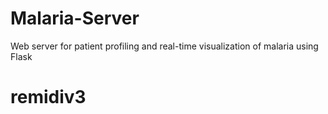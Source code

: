Malaria-Server
==============

Web server for patient profiling and real-time visualization of malaria using Flask
# remidiv3
